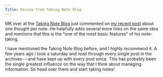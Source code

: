 ```yaml
---
Title: Review from Taking Note Blog
---
```




MK over at the [Taking Note Blog](http://takingnotenow.blogspot.com/) just commented on [my recent post](http://www.dansheffler.com/blog/2015-08-05-one-thought-per-note/) about one thought per note.  He helpfully adds several more links on the same idea and mentions that this is the "one of the most basic features" of his note-taking.

I have mentioned the Taking Note Blog before, and I highly recommend it.  A few years ago I took a saturday and read through every single post in the archives---and have kept up with every post since.  This has probably been the single greatest influence on the way that I think about managing information.  So head over there and start taking notes!